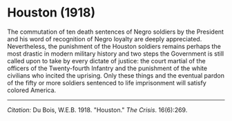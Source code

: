 <!--
title:   Houston
author:  Du Bois, W.E.B.
journal: The Crisis
year:    1918
volume:  16
issue:   6
pages:   269
-->

# Houston (1918)

The commutation of ten death sentences of Negro soldiers by the President and his word of recognition of Negro loyalty are deeply appreciated. Nevertheless, the punishment of the Houston soldiers remains perhaps the most drastic in modern military history and two steps the Government is still called upon to take by every dictate of justice: the court martial of the officers of the Twenty-fourth Infantry and the punishment of the white civilians who incited the uprising. Only these things and the eventual pardon of the fifty or more soldiers sentenced to life imprisonment will satisfy colored America.

______________
*Citation:* Du Bois, W.E.B. 1918. "Houston." *The Crisis*. 16(6):269.